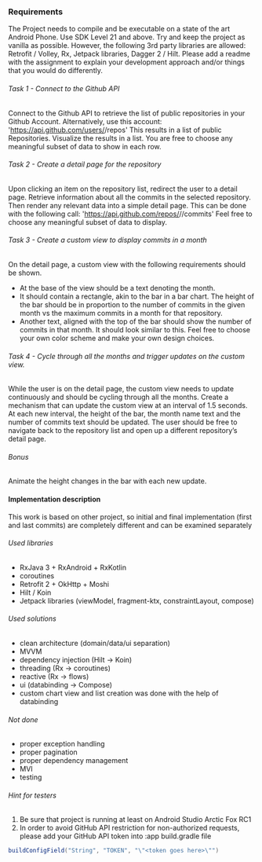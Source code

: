### Requirements

The Project needs to compile and be executable on a state of the art Android Phone. Use SDK Level 21
and above.
Try and keep the project as vanilla as possible. However, the following 3rd party libraries are allowed:
Retrofit / Volley, Rx, Jetpack libraries, Dagger 2 / Hilt.
Please add a readme with the assignment to explain your development approach and/or things that you
would do differently.

###### Task 1 - Connect to the Github API

Connect to the Github API to retrieve the list of public repositories in your Github Account. Alternatively,
use this account: 'https://api.github.com/users/<user>/repos'
This results in a list of public Repositories. Visualize the results in a list. You are free to choose any
meaningful subset of data to show in each row.

###### Task 2 - Create a detail page for the repository
Upon clicking an item on the repository list, redirect the user to a detail page.
Retrieve information about all the commits in the selected repository. Then render any relevant data into
a simple detail page. This can be done with the following call:
'https://api.github.com/repos/<user>/<repository>/commits'
Feel free to choose any meaningful subset of data to display.

###### Task 3 - Create a custom view to display commits in a month

On the detail page, a custom view with the following requirements should be shown.
- At the base of the view should be a text denoting the month.
- It should contain a rectangle, akin to the bar in a bar chart. The height of the bar should be in
proportion to the number of commits in the given month vs the maximum commits in a month
for that repository.
- Another text, aligned with the top of the bar should show the number of commits in that month.
It should look similar to this. Feel free to choose your own color scheme and make your own design
choices.

###### Task 4 - Cycle through all the months and trigger updates on the custom view.

While the user is on the detail page, the custom view needs to update continuously and should be cycling
through all the months.
Create a mechanism that can update the custom view at an interval of 1.5 seconds.
At each new interval, the height of the bar, the month name text and the number of commits text should
be updated.
The user should be free to navigate back to the repository list and open up a different repository’s detail page.

###### Bonus

Animate the height changes in the bar with each new update.

#### Implementation description

This work is based on other project, so initial and final implementation
(first and last commits) are completely different and can be examined separately

###### Used libraries
* RxJava 3 + RxAndroid + RxKotlin
* coroutines
* Retrofit 2 + OkHttp + Moshi
* Hilt / Koin
* Jetpack libraries (viewModel, fragment-ktx, constraintLayout, compose)
###### Used solutions
* clean architecture (domain/data/ui separation)
* MVVM
* dependency injection (Hilt -> Koin)
* threading (Rx -> coroutines)
* reactive (Rx -> flows)
* ui (databinding -> Compose)
* custom chart view and list creation was done with the help of databinding
###### Not done
* proper exception handling
* proper pagination
* proper dependency management
* MVI
* testing
###### Hint for testers
1. Be sure that project is running at least on Android Studio Arctic Fox RC1
2. In order to avoid GitHub API restriction for non-authorized requests, please
add your GitHub API token into :app build.gradle file
```groovy
buildConfigField("String", "TOKEN", "\"<token goes here>\"")
```